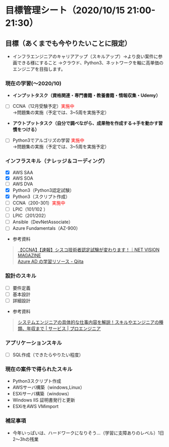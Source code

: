 # 目標管理シート（2020/10/15 21:00-21:30）

## 目標（あくまでも今やりたいことに限定）
* インフラエンジニアのキャリアアップ（スキルアップ）→より良い案件に参画できる様にすること
→クラウド、Python3、ネットワークを軸に高単価のエンジニアを目指します。

### 現在の学習(〜2020/10)
* **インプットタスク（資格関連・専門書籍・教養書籍・情報収集・Udemy）**
- [ ] CCNA（12月受験予定）<font color="Red">実施中</font><br>
→問題集の実施（予定では、3~5周を実施予定）

* **アウトプットタスク（自分で調べながら、成果物を作成する→手を動かす習慣をつける）**
- [ ] Python3でアルゴリズの学習 <font color="Red">実施中</font><br>
→問題集の実施（予定では、3~5周を実施予定）

### インフラスキル（ナレッジ＆コーディング）
- [x] AWS SAA
- [x] AWS SOA
- [ ] AWS DVA
- [x] Python3（Python3認定試験）
- [x] Python3（スクリプト作成）
- [ ] CCNA（200-301）<font color="Red">実施中</font>
- [ ] LPIC（101/102 ）
- [ ] LPIC（201/202）
- [ ] Ansible（DevNetAssociate）<br>
- [ ] Azure Fundamentals（AZ-900）<br>
* 参考資料<br>
>[【CCNA】【速報】シスコ技術者認定試験が変わります！｜NET VISION MAGAZINE](https://netvisionsystems.info/study/263)<br>
>[Azure AD の学習リソース - Qiita](https://qiita.com/niiku-y/items/0c8061de4ecf797bb747)


### 設計のスキル
- [ ] 要件定義
- [ ] 基本設計
- [ ] 詳細設計
* 参考資料<br>
>[システムエンジニアの具体的な仕事内容を解説！スキルやエンジニアの種類、年収まで | サービス | プロエンジニア](https://proengineer.internous.co.jp/content/columnfeature/4946)



### アプリケーションスキル
- [ ] SQL作成（できたらやりたい程度）

### 現在の案件で得られたスキル
- Python3スクリプト作成
- AWSサーバ構築（windows,Linux）
- ESXiサーバ構築（windows）
- Windows IIS 証明書発行と更新
- ESXiをAWS VMimport

### 補足事項
* 今年いっぱいは、ハードワークになりそう...（学習に支障ありのレベル）1日2〜3hの残業
